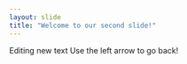 ```yaml
---
layout: slide
title: "Welcome to our second slide!"
---
```

Editing new text
Use the left arrow to go back!
